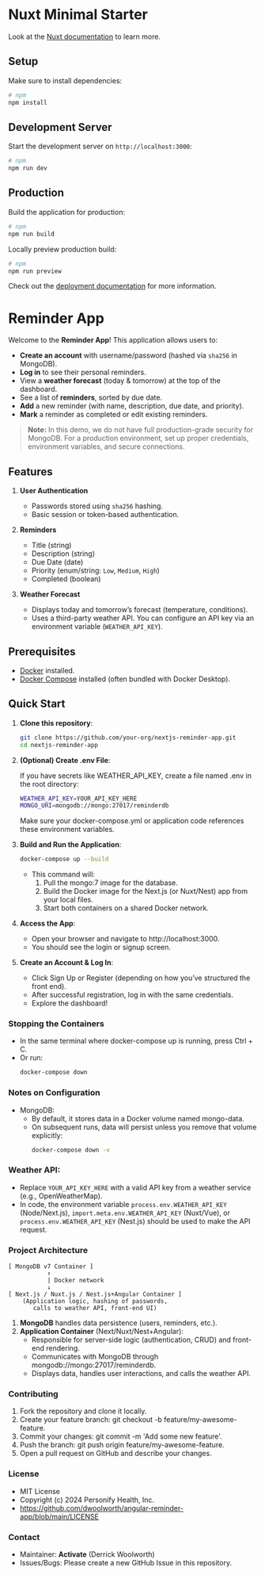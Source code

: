 # Nuxt Minimal Starter

Look at the [Nuxt documentation](https://nuxt.com/docs/getting-started/introduction) to learn more.

## Setup

Make sure to install dependencies:

```bash
# npm
npm install
```

## Development Server

Start the development server on `http://localhost:3000`:

```bash
# npm
npm run dev
```

## Production

Build the application for production:

```bash
# npm
npm run build
```

Locally preview production build:

```bash
# npm
npm run preview
```

Check out the [deployment documentation](https://nuxt.com/docs/getting-started/deployment) for more information.

# Reminder App

Welcome to the **Reminder App**! This application allows users to:

- **Create an account** with username/password (hashed via `sha256` in MongoDB).  
- **Log in** to see their personal reminders.  
- View a **weather forecast** (today & tomorrow) at the top of the dashboard.  
- See a list of **reminders**, sorted by due date.  
- **Add** a new reminder (with name, description, due date, and priority).  
- **Mark** a reminder as completed or edit existing reminders.  

> **Note:** In this demo, we do not have full production-grade security for MongoDB. For a production environment, set up proper credentials, environment variables, and secure connections.

## Features

1. **User Authentication**  
   - Passwords stored using `sha256` hashing.  
   - Basic session or token-based authentication.  

2. **Reminders**  
   - Title (string)  
   - Description (string)  
   - Due Date (date)  
   - Priority (enum/string: `Low`, `Medium`, `High`)  
   - Completed (boolean)  

3. **Weather Forecast**  
   - Displays today and tomorrow’s forecast (temperature, conditions).  
   - Uses a third-party weather API. You can configure an API key via an environment variable (`WEATHER_API_KEY`).

## Prerequisites

- [Docker](https://www.docker.com/get-started) installed.
- [Docker Compose](https://docs.docker.com/compose/) installed (often bundled with Docker Desktop).

## Quick Start

1. **Clone this repository**:
   ```bash
   git clone https://github.com/your-org/nextjs-reminder-app.git
   cd nextjs-reminder-app
   ````

2. **(Optional) Create .env File**:

    If you have secrets like WEATHER_API_KEY, create a file named .env in the root directory:

    ```bash
    WEATHER_API_KEY=YOUR_API_KEY_HERE
    MONGO_URI=mongodb://mongo:27017/reminderdb
    ````
    Make sure your docker-compose.yml or application code references these environment variables.

3. **Build and Run the Application**:

    ```bash
    docker-compose up --build
    ```

   - This command will:
     1. Pull the mongo:7 image for the database.
     2. Build the Docker image for the Next.js (or Nuxt/Nest) app from your local files.
     3. Start both containers on a shared Docker network.

4. **Access the App**:
    - Open your browser and navigate to http://localhost:3000.
    - You should see the login or signup screen.

5. **Create an Account & Log In**:
    - Click Sign Up or Register (depending on how you’ve structured the front end).
    - After successful registration, log in with the same credentials.
    - Explore the dashboard!

### Stopping the Containers
   - In the same terminal where docker-compose up is running, press Ctrl + C.
   - Or run:
     ```bash
     docker-compose down
     ```

### Notes on Configuration
   - MongoDB:
       - By default, it stores data in a Docker volume named mongo-data.
       - On subsequent runs, data will persist unless you remove that volume explicitly:
          ```bash
          docker-compose down -v
          ````

### Weather API:
  - Replace `YOUR_API_KEY_HERE` with a valid API key from a weather service (e.g., OpenWeatherMap).
  - In code, the environment variable `process.env.WEATHER_API_KEY` (Node/Next.js), `import.meta.env.WEATHER_API_KEY` (Nuxt/Vue), or `process.env.WEATHER_API_KEY` (Nest.js) should be used to make the API request.

### Project Architecture
```vbnet
[ MongoDB v7 Container ]
           ↑
           | Docker network
           ↓
[ Next.js / Nuxt.js / Nest.js+Angular Container ]
    (Application logic, hashing of passwords,
       calls to weather API, front-end UI)
```

1. **MongoDB** handles data persistence (users, reminders, etc.).
2. **Application Container** (Next/Nuxt/Nest+Angular):
    - Responsible for server-side logic (authentication, CRUD) and front-end rendering.
    - Communicates with MongoDB through mongodb://mongo:27017/reminderdb.
    - Displays data, handles user interactions, and calls the weather API.

### Contributing
1. Fork the repository and clone it locally.
2. Create your feature branch: git checkout -b feature/my-awesome-feature.
3. Commit your changes: git commit -m 'Add some new feature'.
4. Push the branch: git push origin feature/my-awesome-feature.
5. Open a pull request on GitHub and describe your changes.

### License
   - MIT License
   - Copyright (c) 2024 Personify Health, Inc.
   - https://github.com/dwoolworth/angular-reminder-app/blob/main/LICENSE

### Contact
   - Maintainer: **Activate** (Derrick Woolworth)
   - Issues/Bugs: Please create a new GitHub Issue in this repository.

